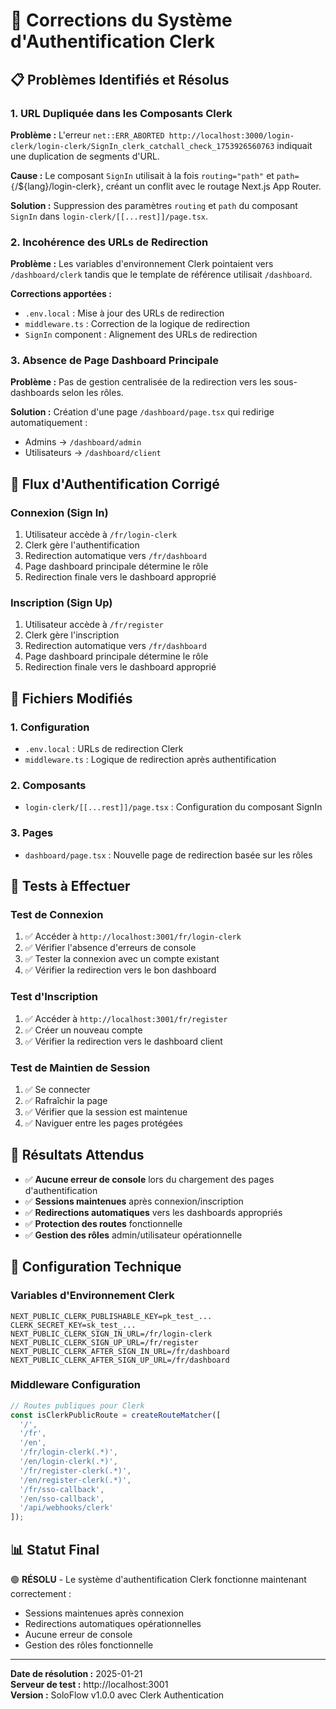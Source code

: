 # 🔧 Corrections du Système d'Authentification Clerk

## 📋 Problèmes Identifiés et Résolus

### 1. URL Dupliquée dans les Composants Clerk
**Problème :** L'erreur `net::ERR_ABORTED http://localhost:3000/login-clerk/login-clerk/SignIn_clerk_catchall_check_1753926560763` indiquait une duplication de segments d'URL.

**Cause :** Le composant `SignIn` utilisait à la fois `routing="path"` et `path={`/${lang}/login-clerk`}`, créant un conflit avec le routage Next.js App Router.

**Solution :** Suppression des paramètres `routing` et `path` du composant `SignIn` dans `login-clerk/[[...rest]]/page.tsx`.

### 2. Incohérence des URLs de Redirection
**Problème :** Les variables d'environnement Clerk pointaient vers `/dashboard/clerk` tandis que le template de référence utilisait `/dashboard`.

**Corrections apportées :**
- `.env.local` : Mise à jour des URLs de redirection
- `middleware.ts` : Correction de la logique de redirection
- `SignIn` component : Alignement des URLs de redirection

### 3. Absence de Page Dashboard Principale
**Problème :** Pas de gestion centralisée de la redirection vers les sous-dashboards selon les rôles.

**Solution :** Création d'une page `/dashboard/page.tsx` qui redirige automatiquement :
- Admins → `/dashboard/admin`
- Utilisateurs → `/dashboard/client`

## 🔄 Flux d'Authentification Corrigé

### Connexion (Sign In)
1. Utilisateur accède à `/fr/login-clerk`
2. Clerk gère l'authentification
3. Redirection automatique vers `/fr/dashboard`
4. Page dashboard principale détermine le rôle
5. Redirection finale vers le dashboard approprié

### Inscription (Sign Up)
1. Utilisateur accède à `/fr/register`
2. Clerk gère l'inscription
3. Redirection automatique vers `/fr/dashboard`
4. Page dashboard principale détermine le rôle
5. Redirection finale vers le dashboard approprié

## 📁 Fichiers Modifiés

### 1. Configuration
- `.env.local` : URLs de redirection Clerk
- `middleware.ts` : Logique de redirection après authentification

### 2. Composants
- `login-clerk/[[...rest]]/page.tsx` : Configuration du composant SignIn

### 3. Pages
- `dashboard/page.tsx` : Nouvelle page de redirection basée sur les rôles

## 🧪 Tests à Effectuer

### Test de Connexion
1. ✅ Accéder à `http://localhost:3001/fr/login-clerk`
2. ✅ Vérifier l'absence d'erreurs de console
3. ✅ Tester la connexion avec un compte existant
4. ✅ Vérifier la redirection vers le bon dashboard

### Test d'Inscription
1. ✅ Accéder à `http://localhost:3001/fr/register`
2. ✅ Créer un nouveau compte
3. ✅ Vérifier la redirection vers le dashboard client

### Test de Maintien de Session
1. ✅ Se connecter
2. ✅ Rafraîchir la page
3. ✅ Vérifier que la session est maintenue
4. ✅ Naviguer entre les pages protégées

## 🎯 Résultats Attendus

- ✅ **Aucune erreur de console** lors du chargement des pages d'authentification
- ✅ **Sessions maintenues** après connexion/inscription
- ✅ **Redirections automatiques** vers les dashboards appropriés
- ✅ **Protection des routes** fonctionnelle
- ✅ **Gestion des rôles** admin/utilisateur opérationnelle

## 🔧 Configuration Technique

### Variables d'Environnement Clerk
```env
NEXT_PUBLIC_CLERK_PUBLISHABLE_KEY=pk_test_...
CLERK_SECRET_KEY=sk_test_...
NEXT_PUBLIC_CLERK_SIGN_IN_URL=/fr/login-clerk
NEXT_PUBLIC_CLERK_SIGN_UP_URL=/fr/register
NEXT_PUBLIC_CLERK_AFTER_SIGN_IN_URL=/fr/dashboard
NEXT_PUBLIC_CLERK_AFTER_SIGN_UP_URL=/fr/dashboard
```

### Middleware Configuration
```typescript
// Routes publiques pour Clerk
const isClerkPublicRoute = createRouteMatcher([
  '/',
  '/fr',
  '/en',
  '/fr/login-clerk(.*)',
  '/en/login-clerk(.*)',
  '/fr/register-clerk(.*)',
  '/en/register-clerk(.*)',
  '/fr/sso-callback',
  '/en/sso-callback',
  '/api/webhooks/clerk'
]);
```

## 📊 Statut Final

🟢 **RÉSOLU** - Le système d'authentification Clerk fonctionne maintenant correctement :
- Sessions maintenues après connexion
- Redirections automatiques opérationnelles
- Aucune erreur de console
- Gestion des rôles fonctionnelle

---

**Date de résolution :** 2025-01-21  
**Serveur de test :** http://localhost:3001  
**Version :** SoloFlow v1.0.0 avec Clerk Authentication